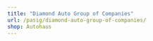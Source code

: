 ```yaml
---
title: "Diamond Auto Group of Companies"
url: /pasig/diamond-auto-group-of-companies/
shop: Autohaus
---
```

